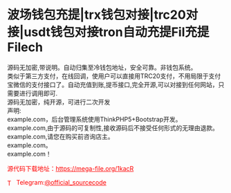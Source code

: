 # 波场钱包充提|trx钱包对接|trc20对接|usdt钱包对接tron自动充提Fil充提Filech

源码无加密,带说明。自动归集至冷钱包地址，安全可靠。非钱包系统。<br>类似于第三方支付，在线回调，使用户可以直接用TRC20支付，不用局限于支付宝微信的支付接口了。自动充值到账,提币接口,完全开源,可以对接到任何网站，只需要进行调用即可.<br>源码无加密，纯开源，可进行二次开发<br>声明:<br>example.com，后台管理系统使用ThinkPHP5+Bootstrap开发。<br>example.com,由于源码的可复制性,接收源码后不接受任何形式的无理由退款。<br>example.com,请您在购买前咨询店主。<br>example.com。<br>example.com！<br>


<p style="color: red;">源代码下载地址：<a href="https://mega-file.org/1kacR" style="color: red;">https://mega-file.org/1kacR</a></p><p style="color: red;"><img src="https://cdn-icons-png.flaticon.com/512/2111/2111646.png" alt="Telegram Icon" style="width: 16px; vertical-align: middle; margin-right: 5px;">Telegram:<a href="https://t.me/official_sourcecode" style="color: red;">@official_sourcecode</a></p>